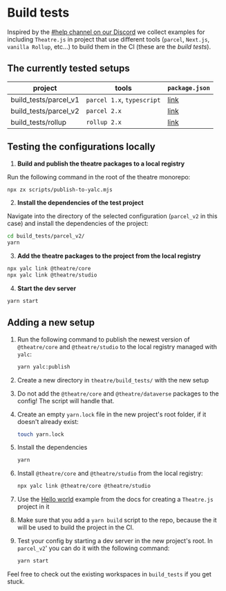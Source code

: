 # Build tests

Inspired by the
[#help channel on our Discord](https://discord.com/channels/870988717190426644/870988717190426647)
we collect examples for including `Theatre.js` in project that use different
tools (`parcel`, `Next.js`, `vanilla Rollup`, etc...) to build them in the CI
(these are the _build tests_).

## The currently tested setups

| project               | tools                      | `package.json`                 |
| --------------------- | -------------------------- | ------------------------------ |
| build_tests/parcel_v1 | `parcel 1.x`, `typescript` | [link](parcel/package.json)    |
| build_tests/parcel_v2 | `parcel 2.x`               | [link](parcel_v2/package.json) |
| build_tests/rollup    | `rollup 2.x`               | [link](rollup/package.json)    |

## Testing the configurations locally

1. **Build and publish the theatre packages to a local registry**

Run the following command in the root of the theatre monorepo:

```sh
npx zx scripts/publish-to-yalc.mjs
```

2. **Install the dependencies of the test project**

Navigate into the directory of the selected configuration (`parcel_v2` in this
case) and install the dependencies of the project:

```sh
cd build_tests/parcel_v2/
yarn
```

3. **Add the theatre packages to the project from the local registry**

```sh
npx yalc link @theatre/core
npx yalc link @theatre/studio
```

4. **Start the dev server**

```sh
yarn start
```

## Adding a new setup

1. Run the following command to publish the newest version of `@theatre/core`
   and `@theatre/studio` to the local registry managed with `yalc`:

   ```sh
   yarn yalc:publish
   ```

2. Create a new directory in `theatre/build_tests/` with the new setup
3. Do not add the `@theatre/core` and `@theatre/dataverse` packages to the
   config! The script will handle that.
4. Create an empty `yarn.lock` file in the new project's root folder, if it
   doesn't already exist:

   ```sh
   touch yarn.lock
   ```

5. Install the dependencies

   ```sh
   yarn
   ```

6. Install `@theatre/core` and `@theatre/studio` from the local registry:

   ```sh
   npx yalc link @theatre/core @theatre/studio
   ```

7. Use the
   [Hello world](https://docs.theatrejs.com/getting-started/install/#install-theatre)
   example from the docs for creating a `Theatre.js` project in it

8. Make sure that you add a `yarn build` script to the repo, because the it will
   be used to build the project in the CI.

9. Test your config by starting a dev server in the new project's root. In
   `parcel_v2`' you can do it with the following command:
   ```sh
   yarn start
   ```

Feel free to check out the existing workspaces in `build_tests` if you get
stuck.
